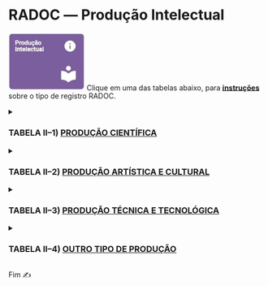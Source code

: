 # RADOC &#x2015; Produção Intelectual

<img src="../media/painel-producao-intelectual.jpg" width="150"> Clique em uma das tabelas abaixo, para <ins>**instruções**</ins> sobre o tipo de registro RADOC.

<details><summary><b><H3>TABELA II–1) <ins>PRODUÇÃO CIENTÍFICA</ins></H3></b></summary>

|Item|Descrição|Pontos|**COMO INCLUIR**|
|-|-|-|-|
|1|Artigo completo ou texto literário publicado em periódico|-|-|
|1.1|.... Com classificação no Qualis/CAPES **A**|25|[&#9752; _Lattes_](./fonte-lattes.md)|
|1.2|.... Com classificação no Qualis/CAPES **B**|20|[&#9752; _Lattes_](./fonte-lattes.md)|
|1.3|.... Com classificação no Qualis/CAPES **C**|15|[&#9752; _Lattes_](./fonte-lattes.md)|
|1.4|.... Não sujeito à classificação no Qualis/CAPES|10 (máx. 10)|[&#9752; _Lattes_](./fonte-lattes.md)|
|2|Resumo de artigo em periódicos especializados<br>nacional ou internacional com corpo editorial|5|[&#9728; Manual](./fonte-manual.md)|
|3|Artigos ou textos literários em repositórios de<br>publicação eletrônica ligados a editoras ou universidades|5 (máx. 10)|[&#9728; Manual](./fonte-manual.md)|
|4|Resumo expandido publicado em anais de congresso|(máx. 10)|-|
|4.1|....	Internacional|8|[&#9752; _Lattes_](./fonte-lattes.md)|
|4.2|.... Nacional|6|[&#9752; _Lattes_](./fonte-lattes.md)|
|4.3|....	Regional ou Local|4|[&#9752; _Lattes_](./fonte-lattes.md)|
|5|Resumo simples publicado em anais de congresso|(máx. 10)|-|
|5.1|.... Internacional|4|[&#9752; _Lattes_](./fonte-lattes.md)|
|5.2|.... Nacional|3|[&#9752; _Lattes_](./fonte-lattes.md)|
|5.3|.... Regional ou Local|2|[&#9752; _Lattes_](./fonte-lattes.md)|
|6|Trabalho completo publicado em anais de congresso científico|10|[&#9752; _Lattes_](./fonte-lattes.md)|
|7|Livro publicado com selo de editora que possua corpo editorial|40|[&#9752; _Lattes_](./fonte-lattes.md)|
|8|Livro publicado com selo de editora que não possua corpo editorial|10|[&#9752; _Lattes_](./fonte-lattes.md)|
|9|Capítulo de livro publicado com selo de editora<br>que possua corpo editorial|10 (máx. 40)|[&#9752; _Lattes_](./fonte-lattes.md)|
|10|Edição ou organização de livro (coletânea) publicado<br>com selo de editora que possua corpo editorial|12|[&#9752; _Lattes_](./fonte-lattes.md)|
|11|Capítulo traduzido de livro publicado<br>com selo de editora que possua corpo editorial|5 (máx. 20)|[&#9752; _Lattes_](./fonte-lattes.md)|
|12|Tradução de livro publicado com selo de editora que possua corpo editorial|20|[&#9752; _Lattes_](./fonte-lattes.md)|
|13|Tradução de artigos publicados em periódicos<br>com classificação no Qualis|10|[&#9728; Manual](./fonte-manual.md)|
|14|Resenhas, prefácios ou verbetes|5|[&#9728; Manual](./fonte-manual.md)|
|15|Tradução de resenhas, prefácios ou verbetes|2|[&#9728; Manual](./fonte-manual.md)|
|16|Livro didático desenvolvido para projetos<br>institucionais/governamentais|10|[&#9752; _Lattes_](./fonte-lattes.md)|
|17|Editor de Anais de Eventos|(máx. 1 evento)|-|
|17.1|.... Internacional|15|[&#9728; Manual](./fonte-manual.md)|
|17.2|.... Nacional|10|[&#9728; Manual](./fonte-manual.md)|
|17.3|.... Regional ou Local|5|[&#9728; Manual](./fonte-manual.md)|
|18|Dissertação de Mestrado defendida e aprovada<br>(sendo o docente o autor da dissertação)|20|[&#9752; _Lattes_](./fonte-lattes.md)|
|19|Tese de Doutorado defendida e aprovada<br>(sendo o docente o autor da tese)|40|[&#9752; _Lattes_](./fonte-lattes.md)|
|20|Bolsista de Produtividade do CNPq|20<br>(para 12 meses)|[&#9728; Manual](./fonte-manual.md)|
</details>

<details><summary><b><H3>TABELA II–2) <ins>PRODUÇÃO ARTÍSTICA E CULTURAL</ins></H3></b></summary>

|Item|Descrição|Pontos|**Como incluir**|
|-|-|-|-|
|1|Criação, produção e direção de filmes, vídeos, discos,<br>audiovisuais, coreografias, peças teatrais, óperas ou musicais,<br>ou musicais apresentados em eventos|-|-|
|1.1|.... Locais ou regionais|10|[&#9752; _Lattes_](./fonte-lattes.md)|
|1.2|.... Nacionais|15|[&#9752; _Lattes_](./fonte-lattes.md)|
|1.3|.... Internacionais|20|[&#9752; _Lattes_](./fonte-lattes.md)|
|2|Criação e produção do projeto gráfico de livros: concepção gráfica<br>(mancha gráfica, diagramação, escolha de fonte)|10|[&#9752; _Lattes_](./fonte-lattes.md)|
|3|Criação de trilha sonora para cinema, televisão ou teatro|15|[&#9752; _Lattes_](./fonte-lattes.md)|
|4|Criação e produção de projeto de iluminação cênica,<br>figurinos, formas animadas e similares|15|[&#9752; _Lattes_](./fonte-lattes.md)|
|5|Design de impressos por peça|1<br>(máx. 20)|[&#9752; _Lattes_](./fonte-lattes.md)|
|6|Exposições e apresentações artísticas locais ou regionais|-|-|
|6.1|.... Participação individual, camerista, solista ou ator principal|16|[&#9752; _Lattes_](./fonte-lattes.md)|
|6.2|.... Participação coletiva ou coadjuvante|5|[&#9752; _Lattes_](./fonte-lattes.md)|
|7|Exposições e apresentações artísticas nacionais|-|-|
|7.1|.... Participação individual, camerista, solista ou ator principal|20|[&#9752; _Lattes_](./fonte-lattes.md)|
|7.2|.... Participação coletiva ou coadjuvante|10|[&#9752; _Lattes_](./fonte-lattes.md)|
|8|Exposições e apresentações artísticas internacionais|-|-|
|8.1|.... Participação individual, camerista, solista ou ator principal|20|[&#9752; _Lattes_](./fonte-lattes.md)|
|8.2|.... Participação coletiva ou coadjuvante|15|[&#9752; _Lattes_](./fonte-lattes.md)|
|9|Composições musicais|-|-|
|9.1|.... Editadas|20|[&#9752; _Lattes_](./fonte-lattes.md)|
|9.2|.... Publicadas em revistas científicas|20|[&#9752; _Lattes_](./fonte-lattes.md)|
|9.3|.... Gravadas|20|[&#9752; _Lattes_](./fonte-lattes.md)|
|9.4|.... Executadas em apresentações públicas|15|[&#9752; _Lattes_](./fonte-lattes.md)|
|10|Produção artística, arquitetônica ou de design premiada em evento|-|-|
|10.1|.... Local ou regional|5|[&#9752; _Lattes_](./fonte-lattes.md)|
|10.2|.... Nacional|10|[&#9752; _Lattes_](./fonte-lattes.md)|
|10.3|.... Internacional|15|[&#9752; _Lattes_](./fonte-lattes.md)|
|11|Arranjos musicais (canto, coral e orquestral)|5|[&#9752; _Lattes_](./fonte-lattes.md)|
|12|presentação artística ou cultural em rádio ou TV|5|[&#9752; _Lattes_](./fonte-lattes.md)|
|13|Sonoplastia (cinema, música, rádio, televisão, teatro)|3|[&#9752; _Lattes_](./fonte-lattes.md)|
|14|Fotos publicitárias, jornalísticas, portfólio ou dossiê jornalístico,<br>ensaio jornalístico ou artístico, charge ou ilustração|3 (máx. 15)|[&#9752; _Lattes_](./fonte-lattes.md)|
</details>

<details><summary><b><H3>TABELA II–3) <ins>PRODUÇÃO TÉCNICA E TECNOLÓGICA</ins></H3></b></summary>

|Item|Descrição|Pontos|**Origem do Registro**|
|-|-|-|-|
|1|Desenvolvimento de programa de computador (software) com registro<br>no INPI ou com disponibilização em ambientes de software livre|20|[&#9752; _Lattes_](./fonte-lattes.md)|
|2|Desenvolvimento de software com divulgação em periódicos indexados<br>e com corpo editorial ou em anais de congresso científico|10|[&#9752; _Lattes_](./fonte-lattes.md)|
|3|Desenvolvimento de software para uso institucional|5<br>(máx. 10)|[&#9752; _Lattes_](./fonte-lattes.md)|
|4|Desenvolvimento e registro no INPI de topografia de circuito integrado|20|[&#9752; _Lattes_](./fonte-lattes.md)|
|5|Desenvolvimento de produto, processo ou técnica<br>com registro de patente no INPI ou modelo de utilidade|20|[&#9752; _Lattes_](./fonte-lattes.md)|
|6|Desenvolvimento e registro no INPI de desenho industrial|20|[&#9752; _Lattes_](./fonte-lattes.md)|
|7|Desenvolvimento e registro no INPI de processo de indicação geográfica|20|[&#9752; _Lattes_](./fonte-lattes.md)|
|8|Desenvolvimento e registro no INPI de marcas|5|[&#9752; _Lattes_](./fonte-lattes.md)|
|9|Membro de corpo editorial de periódicos com classificação Qualis<br>ou de editora universitária / científica|10<br>(para 12 meses)|[&#9728; Manual](./fonte-manual.md)|
|10|Parecer ad hoc de avaliação para publicação de<br>livros de editoras com corpo editorial|8<br>(máx. 30)|[&#9728; Manual](./fonte-manual.md)|
|11|Parecer ad hoc de avaliação de artigos para publicação<br>em periódicos especializados com corpo editorial|6<br>(máx. 30)|[&#9728; Manual](./fonte-manual.md)|
|12|Parecer ad hoc referente a trabalhos a serem apresentados em eventos|(máx. 20)|-|
|12.1|.... Trabalho completo|5|[&#9728; Manual](./fonte-manual.md)|
|12.2|.... Resumo expandido|3|[&#9728; Manual](./fonte-manual.md)|
|12.3|.... Resumo|1|[&#9728; Manual](./fonte-manual.md)|
|13|Revisão ad hoc de periódico científico com classificação Qualis<br>ou de livro publicado com selo de editora que possua corpo editorial|10<br>(máx. 20)|[&#9728; Manual](./fonte-manual.md)|
|14|Coordenação de mesas redondas, simpósios ou sessões de comunicações|2<br>(máx. 10)|[&#9728; Manual](./fonte-manual.md)|
|15|Projeto, parecer ou relatório técnico realizado em consultoria<br> ou assessoria oficializada por convite, convênio, contrato ou designação|-|-|
|15.1|.... Parecer com anotação de responsabilidade técnica (ART)<br>ou registro de responsabilidade técnica (RRT)|10|[&#9728; Manual](./fonte-manual.md)|
|15.2|.... Parecer sem anotação de responsabilidade técnica (ART)<br>ou registro de responsabilidade técnica (RRT)|5|[&#9728; Manual](./fonte-manual.md)|
|15.3|.... Projeto ou relatório técnico com anotação de responsabilidade técnica (ART)<br>ou registro de responsabilidade técnica (RRT)|20|[&#9728; Manual](./fonte-manual.md)|
|15.4|.... Projeto ou relatório técnico sem anotação de responsabilidade técnica (ART)<br>ou registro de responsabilidade técnica (RRT)|10|[&#9728; Manual](./fonte-manual.md)|
|16|Anais, manuais, catálogos, boletins, com ficha bibliográfica<br>(organizador / redator)|5|[&#9728; Manual](./fonte-manual.md)|
|17|Produção e publicação de mapas, cartas ou similares|10|[&#9752; _Lattes_](./fonte-lattes.md)|
|18|Desenvolvimento de maquete|5|[&#9752; _Lattes_](./fonte-lattes.md)|
|19|Manutenção de obra artística|-|-|
|19.1|.... Restauração de obra artística|20|[&#9728; Manual](./fonte-manual.md)|
|19.2|.... Conservação de obra artística|10<br>(para 12 meses)|[&#9728; Manual](./fonte-manual.md)|
|20|Curadoria de exposições|5|[&#9728; Manual](./fonte-manual.md)|
|21|Produção de cinema, vídeo, rádio, TV ou mídias digitais vinculados<br>aos projetos de ensino, pesquisa e extensão e veiculados na mídia|-|-|
|21.1|.... Editor, roteirista, diretor e produtor|20<br>(para 12 meses)|[&#9728; Manual](./fonte-manual.md)|
|21.2|.... Participante|3<br>(máx. 9)|[&#9728; Manual](./fonte-manual.md)|
|22|Criação e manutenção de páginas em Rede sociais, websites e blogs,<br>vinculados aos projetos de ensino, pesquisa e extensão,<br>na área de atuação do professor|4<br>(para 12 meses)<br>(máx. 4)|[&#9728; Manual](./fonte-manual.md)|
|23|Participação em entrevista, mesa redonda, comentário ou programa de rádio,<br>TV, impressos e mídia digital, vinculados à área de atuação do professor|(máx 10)|-|
|23.1|.... Regional/Local|2|[&#9728; Manual](./fonte-manual.md)|
|23.2|.... Nacional|3|[&#9728; Manual](./fonte-manual.md)|
|23.3|.... Internacional|4|[&#9728; Manual](./fonte-manual.md)|
</details>

<details><summary><b><H3>TABELA II–4) <ins>OUTRO TIPO DE PRODUÇÃO</ins></H3></b></summary>

|Item|Descrição|Pontos|**Origem do Registro**|
|-|-|-|-|
|1|Artigos de opinião veiculados em jornais e revistas<br>(eletrônico ou impresso)|1|[&#9728; Manual](./fonte-manual.md)|
|2|Texto ou material didático para uso institucional<br>(não fracionados e com ampla divulgação)|2|[&#9728; Manual](./fonte-manual.md)|
|3|Artigos de divulgação científica, tecnológica e artística veiculados<br>em jornais e revistas (eletrônico ou impresso)|3|[&#9728; Manual](./fonte-manual.md)|
|4|Apresentação oral de trabalho em congresso científico|3<br>(máx. 9)|[&#9728; Manual](./fonte-manual.md)|
|5|Apresentação de pôsteres em congresso científico|1<br>(máx. 3)|[&#9728; Manual](./fonte-manual.md)|
|6|Organização de caderno de programação e resumos de eventos|3<br>(máx. 9)|[&#9728; Manual](./fonte-manual.md)|
|7|Trabalho premiado em evento científico nacional ou internacional|5|[&#9728; Manual](./fonte-manual.md)|
|8|Tese, dissertação ou trabalho de iniciação científica premiados por<br>instituições de fomento (sendo o docente o autor ou orientador do produto)|8|[&#9728; Manual](./fonte-manual.md)|
</details>

Fim &#9997;
